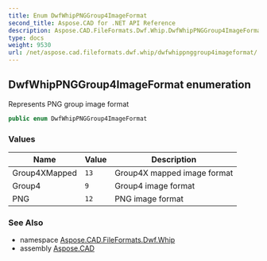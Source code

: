 ```yaml
---
title: Enum DwfWhipPNGGroup4ImageFormat
second_title: Aspose.CAD for .NET API Reference
description: Aspose.CAD.FileFormats.Dwf.Whip.DwfWhipPNGGroup4ImageFormat enum. Represents PNG group image format
type: docs
weight: 9530
url: /net/aspose.cad.fileformats.dwf.whip/dwfwhippnggroup4imageformat/
---
```

## DwfWhipPNGGroup4ImageFormat enumeration

Represents PNG group image format

```csharp
public enum DwfWhipPNGGroup4ImageFormat
```

### Values

| Name | Value | Description |
| --- | --- | --- |
| Group4XMapped | `13` | Group4X mapped image format |
| Group4 | `9` | Group4 image format |
| PNG | `12` | PNG image format |

### See Also

* namespace [Aspose.CAD.FileFormats.Dwf.Whip](../../aspose.cad.fileformats.dwf.whip/)
* assembly [Aspose.CAD](../../)


